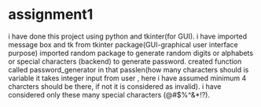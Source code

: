 # assignment1

i have done this project using python and tkinter(for GUI).
i have imported message box and tk from tkinter package(GUI-graphical user interface purpose) 
imported random package to generate random digits or alphabets or special characters (backend) to generate password. 
created function called password_generator in that passlen(how many characters should  is variable it takes integer input from user , here i have assumed minimum 4 charcters should be there, if not it is considered as invalid).
i have considered only these many special characters (@#$%^&*!?).
